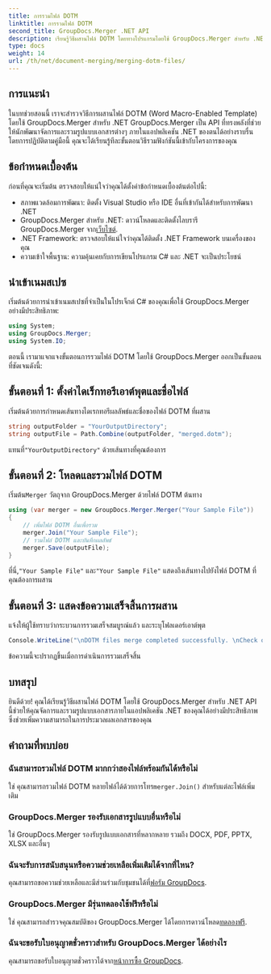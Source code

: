 ```yaml
---
title: การรวมไฟล์ DOTM
linktitle: การรวมไฟล์ DOTM
second_title: GroupDocs.Merger .NET API
description: เรียนรู้วิธีผสานไฟล์ DOTM โดยทางโปรแกรมโดยใช้ GroupDocs.Merger สำหรับ .NET คู่มือที่ครอบคลุมนี้จะให้คำแนะนำทีละขั้นตอนสำหรับนักพัฒนา
type: docs
weight: 14
url: /th/net/document-merging/merging-dotm-files/
---
```

## การแนะนำ
ในบทช่วยสอนนี้ เราจะสำรวจวิธีการผสานไฟล์ DOTM (Word Macro-Enabled Template) โดยใช้ GroupDocs.Merger สำหรับ .NET GroupDocs.Merger เป็น API ที่ทรงพลังที่ช่วยให้นักพัฒนาจัดการและรวมรูปแบบเอกสารต่างๆ ภายในแอปพลิเคชัน .NET ของตนได้อย่างราบรื่น โดยการปฏิบัติตามคู่มือนี้ คุณจะได้เรียนรู้ทีละขั้นตอนวิธีรวมฟังก์ชันนี้เข้ากับโครงการของคุณ
## ข้อกำหนดเบื้องต้น
ก่อนที่คุณจะเริ่มต้น ตรวจสอบให้แน่ใจว่าคุณได้ตั้งค่าข้อกำหนดเบื้องต้นต่อไปนี้:
- สภาพแวดล้อมการพัฒนา: ติดตั้ง Visual Studio หรือ IDE อื่นที่เข้ากันได้สำหรับการพัฒนา .NET
-  GroupDocs.Merger สำหรับ .NET: ดาวน์โหลดและติดตั้งไลบรารี GroupDocs.Merger จาก[เว็บไซต์](https://releases.groupdocs.com/merger/net/).
- .NET Framework: ตรวจสอบให้แน่ใจว่าคุณได้ติดตั้ง .NET Framework บนเครื่องของคุณ
- ความเข้าใจพื้นฐาน: ความคุ้นเคยกับการเขียนโปรแกรม C# และ .NET จะเป็นประโยชน์

## นำเข้าเนมสเปซ
เริ่มต้นด้วยการนำเข้าเนมสเปซที่จำเป็นในโปรเจ็กต์ C# ของคุณเพื่อใช้ GroupDocs.Merger อย่างมีประสิทธิภาพ:
```csharp
using System; 
using GroupDocs.Merger;
using System.IO;
```

ตอนนี้ เรามาแจกแจงขั้นตอนการรวมไฟล์ DOTM โดยใช้ GroupDocs.Merger ออกเป็นขั้นตอนที่ชัดเจนดังนี้:
## ขั้นตอนที่ 1: ตั้งค่าไดเร็กทอรีเอาต์พุตและชื่อไฟล์
เริ่มต้นด้วยการกำหนดเส้นทางไดเรกทอรีผลลัพธ์และชื่อของไฟล์ DOTM ที่ผสาน
```csharp
string outputFolder = "YourOutputDirectory";
string outputFile = Path.Combine(outputFolder, "merged.dotm");
```
 แทนที่`"YourOutputDirectory"` ด้วยเส้นทางที่คุณต้องการ
## ขั้นตอนที่ 2: โหลดและรวมไฟล์ DOTM
 เริ่มต้น`Merger` วัตถุจาก GroupDocs.Merger ด้วยไฟล์ DOTM ต้นทาง
```csharp
using (var merger = new GroupDocs.Merger.Merger("Your Sample File"))
{
    // เพิ่มไฟล์ DOTM อื่นเพื่อรวม
    merger.Join("Your Sample File");
    // รวมไฟล์ DOTM และบันทึกผลลัพธ์
    merger.Save(outputFile);
}
```
 ที่นี่,`"Your Sample File"` และ`"Your Sample File"` แสดงถึงเส้นทางไปยังไฟล์ DOTM ที่คุณต้องการผสาน
## ขั้นตอนที่ 3: แสดงข้อความเสร็จสิ้นการผสาน
แจ้งให้ผู้ใช้ทราบว่ากระบวนการรวมเสร็จสมบูรณ์แล้ว และระบุโฟลเดอร์เอาต์พุต
```csharp
Console.WriteLine("\nDOTM files merge completed successfully. \nCheck output in {0}", outputFolder);
```
ข้อความนี้จะปรากฏขึ้นเมื่อการดำเนินการรวมเสร็จสิ้น

## บทสรุป
ยินดีด้วย! คุณได้เรียนรู้วิธีผสานไฟล์ DOTM โดยใช้ GroupDocs.Merger สำหรับ .NET API นี้ช่วยให้คุณจัดการและรวมรูปแบบเอกสารภายในแอปพลิเคชัน .NET ของคุณได้อย่างมีประสิทธิภาพ ซึ่งช่วยเพิ่มความสามารถในการประมวลผลเอกสารของคุณ

## คำถามที่พบบ่อย
### ฉันสามารถรวมไฟล์ DOTM มากกว่าสองไฟล์พร้อมกันได้หรือไม่
 ใช่ คุณสามารถรวมไฟล์ DOTM หลายไฟล์ได้ด้วยการโทร`merger.Join()` สำหรับแต่ละไฟล์เพิ่มเติม
### GroupDocs.Merger รองรับเอกสารรูปแบบอื่นหรือไม่
ใช่ GroupDocs.Merger รองรับรูปแบบเอกสารที่หลากหลาย รวมถึง DOCX, PDF, PPTX, XLSX และอื่นๆ
### ฉันจะรับการสนับสนุนหรือความช่วยเหลือเพิ่มเติมได้จากที่ไหน?
 คุณสามารถขอความช่วยเหลือและมีส่วนร่วมกับชุมชนได้ที่[ฟอรัม GroupDocs](https://forum.groupdocs.com/c/merger/32).
### GroupDocs.Merger มีรุ่นทดลองใช้ฟรีหรือไม่
 ใช่ คุณสามารถสำรวจคุณสมบัติของ GroupDocs.Merger ได้โดยการดาวน์โหลด[ทดลองฟรี](https://releases.groupdocs.com/).
### ฉันจะขอรับใบอนุญาตชั่วคราวสำหรับ GroupDocs.Merger ได้อย่างไร
 คุณสามารถขอรับใบอนุญาตชั่วคราวได้จาก[หน้าการซื้อ GroupDocs](https://purchase.groupdocs.com/temporary-license/).